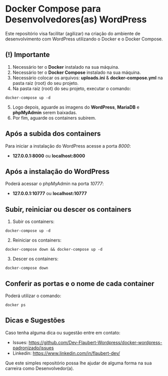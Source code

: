 # Docker Compose para Desenvolvedores(as) WordPress
Este repositório visa facilitar (agilizar) na criação do ambiente de desenvolvimento com WordPress utilizando o Docker e o Docker Compose.

## (!) Importante
1. Necessário ter o **Docker** instalado na sua máquina.
2. Necessário ter o **Docker Compose** instalado na sua máquina.
3. Necessário colocar os arquivos: **uploads.ini** & **docker-compose.yml** na pasta raiz (root) do seu projeto.
4. Na pasta raiz (root) do seu projeto, executar o comando: 
```shell
docker-compose up -d 
```
5. Logo depois, aguarde as imagens do **WordPress**, **MariaDB** e **phpMyAdmin** serem baixadas.
6. Por fim, aguarde os containers subirem.

## Após a subida dos containers

Para iniciar a instalação do WordPress acesse a porta *8000*:

- **127.0.0.1:8000** ou **localhost:8000**

## Após a instalação do WordPress

Poderá acessar o phpMyAdmin na porta *10777*:

- **127.0.0.1:10777** ou **localhost:10777**

## Subir, reiniciar ou descer os containers

1. Subir os containers:
```shell
docker-compose up -d
```
2. Reiniciar os containers:
```shell
docker-compose down && docker-compose up -d
```
3. Descer os containers:
```shell
docker-compose down
```

## Conferir as portas e o nome de cada container

Poderá utilizar o comando:

```shell
docker ps
```

## Dicas e Sugestões

Caso tenha alguma dica ou sugestão entre em contato:

- Issues: https://github.com/Dev-Flaubert-Wordpress/docker-wordpress-padronizado/issues
- Linkedin: https://www.linkedin.com/in/flaubert-dev/

Que este simples repositório possa lhe ajudar de alguma forma na sua carreira como Desenvolvedor(a).
